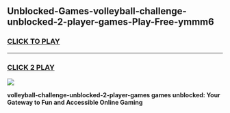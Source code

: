 
## Unblocked-Games-volleyball-challenge-unblocked-2-player-games-Play-Free-ymmm6
<h3>
<a href="https://premium76.site?title=volleyball-challenge-unblocked-2-player-games&ref=10A">CLICK TO PLAY</a></h3>
<hr>

<h3>
<a href="https://premium76.site?title=volleyball-challenge-unblocked-2-player-games&ref=10A">CLICK 2 PLAY</a>
  
</h3>

<a href="https://premium76.site?title=volleyball-challenge-unblocked-2-player-games&ref=10A"><img src="https://clearcache.store/games.png"></a>


**volleyball-challenge-unblocked-2-player-games games unblocked: Your Gateway to Fun and Accessible Online Gaming**
